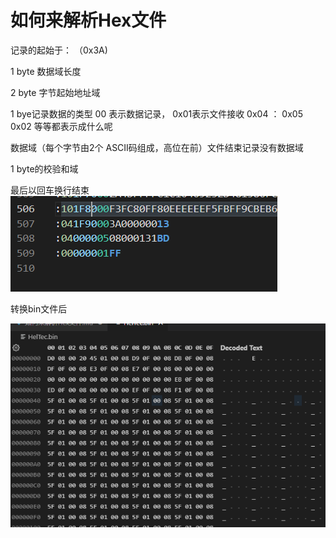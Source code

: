 # 如何来解析Hex文件


记录的起始于： （0x3A)

1 byte 数据域长度

2 byte 字节起始地址域

1 bye记录数据的类型 00 表示数据记录， 0x01表示文件接收
0x04 ：  0x05 0x02 等等都表示成什么呢

数据域（每个字节由2个 ASCII码组成，高位在前）文件结束记录没有数据域

1 byte的校验和域

最后以回车换行结束
![1656384736975](image/如何来解析Hex文件/1656384736975.png)

转换bin文件后

![图片描述myimage.png](myimage.png)

